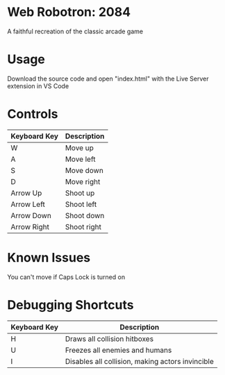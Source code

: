 # Web Robotron: 2084
A faithful recreation of the classic arcade game

# Usage
Download the source code and open "index.html" with the Live Server extension in VS Code

# Controls
| Keyboard Key | Description |
| ------------ | ----------- |
| W  | Move up |
| A  | Move left |
| S  | Move down |
| D  | Move right |
| Arrow Up  | Shoot up |
| Arrow Left  | Shoot left |
| Arrow Down  | Shoot down |
| Arrow Right  | Shoot right |

# Known Issues
You can't move if Caps Lock is turned on

# Debugging Shortcuts
| Keyboard Key | Description |
| ------------ | ----------- |
| H  | Draws all collision hitboxes |
| U  | Freezes all enemies and humans |
| I  | Disables all collision, making actors invincible |